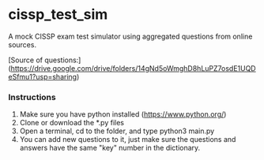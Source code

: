 # cissp_test_sim
A mock CISSP exam test simulator using aggregated questions from online sources.

[Source of questions:] (https://drive.google.com/drive/folders/14gNd5oWmghD8hLuPZ7osdE1UQDeSfmu1?usp=sharing)

### Instructions
1. Make sure you have python installed (https://www.python.org/)
2. Clone or download the *.py files
3. Open a terminal, cd to the folder, and type python3 main.py
4. You can add new questions to it, just make sure the questions and answers have the same "key" number in the dictionary.
